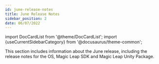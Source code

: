 ```yaml
---
id: june-release-notes
title: June Release Notes
sidebar_position: 2
date: 06/07/2022
---
```


import DocCardList from '@theme/DocCardList';
import {useCurrentSidebarCategory} from '@docusaurus/theme-common';

This section includes information about the June release, including the release notes for the OS, Magic Leap SDK and Magic Leap Unity Package.

<DocCardList items={useCurrentSidebarCategory().items}/>
